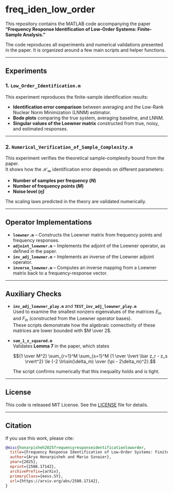 # freq_iden_low_order

This repository contains the MATLAB code accompanying the paper **“Frequency Response Identification of Low-Order Systems: Finite-Sample Analysis.”**

The code reproduces all experiments and numerical validations presented in the paper. It is organized around a few main scripts and helper functions.

---

## Experiments

### 1. `Low_Order_Identification.m`
This experiment reproduces the finite-sample identification results:
- **Identification error comparison** between averaging and the Low-Rank Nuclear Norm Minimization (LNNM) estimator.  
- **Bode plots** comparing the true system, averaging baseline, and LNNM.  
- **Singular values of the Loewner matrix** constructed from true, noisy, and estimated responses.

---

### 2. `Numerical_Verification_of_Sample_Complexity.m`
This experiment verifies the theoretical sample-complexity bound from the paper.  
It shows how the $\mathcal{H}_\infty$ identification error depends on different parameters:
- **Number of samples per frequency ($N$)**  
- **Number of frequency points ($M$)**  
- **Noise level ($\bar\eta$)**  

The scaling laws predicted in the theory are validated numerically.

---

## Operator Implementations

- **`loewner.m`** – Constructs the Loewner matrix from frequency points and frequency responses.  
- **`adjoint_loewner.m`** – Implements the adjoint of the Loewner operator, as defined in the paper.  
- **`inv_adj_loewner.m`** – Implements an inverse of the Loewner adjoint operator.
- **`inverse_loewner.m`** – Computes an inverse mapping from a Loewner matrix back to a frequency-response vector.

---

## Auxiliary Checks

- **`inv_adj_loewner_play.m`** and **`TEST_inv_adj_loewner_play.m`**  
  Used to examine the smallest nonzero eigenvalues of the matrices $E_{\text{in}}$ and $F_{\text{in}}$ (constructed from the Loewner operator bases).  
  These scripts demonstrate how the algebraic connectivity of these matrices are lower bounded with $M \over 2$.

- **`sum_1_z_squared.m`**  
  Validates **Lemma 7** in the paper, which states
  
  $${1 \over M^2} \sum_{r=1}^M \sum_{s=1}^M {1 \over \lvert \bar z_r - z_s \rvert^2} \le {-2 \ln\sin(\delta_m) \over (\pi - 2\delta_m)^2}.$$

  The script confirms numerically that this inequality holds and is tight.
  
---

## License

This code is released MIT License. See the [LICENSE](LICENSE) file for details.

---

## Citation
If you use this work, please cite:

```bibtex
@misc{honarpisheh2025frequencyresponseidentificationloworder,
  title={Frequency Response Identification of Low-Order Systems: Finite-Sample Analysis}, 
  author={Arya Honarpisheh and Mario Sznaier},
  year={2025},
  eprint={2508.17142},
  archivePrefix={arXiv},
  primaryClass={eess.SY},
  url={https://arxiv.org/abs/2508.17142}, 
}


